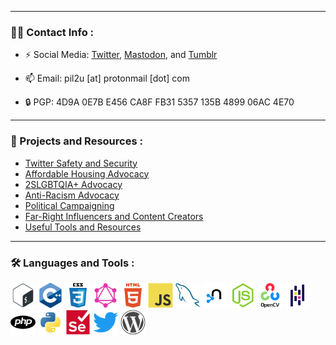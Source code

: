 <div id="header" align="center">
  <!--<img src="https://media.giphy.com/media/{token}/giphy.gif" width="400"/>-->
</div>

---

### :man_technologist: Contact Info :

- :zap:  Social Media: [Twitter](https://twitter.com/PierreIsLying2U/), [Mastodon](https://infosec.exchange/@PierreIsLying2U), and [Tumblr](https://tumblr.com/pierreislying2u)

- :mailbox:  Email: pil2u [at] protonmail [dot] com

- :lock:  PGP: 4D9A 0E7B E456 CA8F FB31  5357 135B 4899 06AC 4E70

---

### :notebook: Projects and Resources :

-  [Twitter Safety and Security](https://github.com/pil2u/twitter-safety)
-  [Affordable Housing Advocacy](https://github.com/pil2u/housing-advocacy)
-  [2SLGBTQIA+ Advocacy](https://github.com/pil2u/2slgbtqia-advocacy)
-  [Anti-Racism Advocacy](https://github.com/pil2u/2slgbtqia-advocacy)
-  [Political Campaigning](https://github.com/pil2u/political-campaigns)
-  [Far-Right Influencers and Content Creators](https://github.com/pil2u/far-right-influencers)
-  [Useful Tools and Resources](https://github.com/pil2u/tools-and-resources)

---

### :hammer_and_wrench: Languages and Tools :

<div>
  <!--https://github.com/devicons/devicon/tree/master/icons-->
  <img src="https://github.com/devicons/devicon/blob/master/icons/bash/bash-original.svg" title="Bash" **alt="Bash" width="40" height="40"/>
  <img src="https://github.com/devicons/devicon/blob/master/icons/cplusplus/cplusplus-original.svg" title="C++" **alt="C++" width="40" height="40"/>
  <img src="https://github.com/devicons/devicon/blob/master/icons/css3/css3-original-wordmark.svg" title="CSS3" **alt="CSS3" width="40" height="40"/>
  <img src="https://github.com/devicons/devicon/blob/master/icons/graphql/graphql-plain.svg" title="Go" **alt="Go" width="40" height="40"/>
  <img src="https://github.com/devicons/devicon/blob/master/icons/html5/html5-plain-wordmark.svg" title="HTML5" **alt="HTML5" width="40" height="40"/>
  <img src="https://github.com/devicons/devicon/blob/master/icons/javascript/javascript-original.svg" title="JavaScript" **alt="JavaScript" width="40" height="40"/>
  <!-- <img src="https://github.com/devicons/devicon/blob/master/icons/jquery/jquery-original-wordmark.svg" title="jQuery" **alt="jQuery" width="40" height="40"/> -->
  <!-- <img src="https://github.com/devicons/devicon/blob/master/icons/linux/linux-plain.svg" title="Linux" **alt="Linux" width="40" height="40"/> -->
  <img src="https://github.com/devicons/devicon/blob/master/icons/mysql/mysql-original.svg" title="MySQL" **alt="MySQL" width="40" height="40"/>
  <img src="https://github.com/devicons/devicon/blob/master/icons/neo4j/neo4j-original.svg" title="Neo4j" **alt="Neo4j" width="40" height="40"/>
  <!-- <img src="https://github.com/devicons/devicon/blob/master/icons/numpy/numpy-original.svg" title="Numpy" **alt="Numpy" width="40" height="40"/> -->
  <img src="https://github.com/devicons/devicon/blob/master/icons/nodejs/nodejs-original.svg" title="Node.js" **alt="Node.js" width="40" height="40"/>
  <img src="https://github.com/devicons/devicon/blob/master/icons/opencv/opencv-original-wordmark.svg" title="OpenCV" **alt="OpenCV" width="40" height="40"/>
  <img src="https://github.com/devicons/devicon/blob/master/icons/pandas/pandas-original.svg" title="Pandas" **alt="Pandas" width="40" height="40"/>
  <img src="https://github.com/devicons/devicon/blob/master/icons/php/php-plain.svg" title="PHP" **alt="PHP" width="40" height="40"/>
  <img src="https://github.com/devicons/devicon/blob/master/icons/python/python-original.svg" title="Python" **alt="Python" width="40" height="40"/>
  <img src="https://github.com/devicons/devicon/blob/master/icons/selenium/selenium-original.svg" title="Selenium" **alt="Selenium" width="40" height="40"/>
  <!-- <img src="https://github.com/devicons/devicon/blob/master/icons/sqlite/sqlite-original-wordmark.svg" title="SQLite" **alt="SQLite" width="40" height="40"/> -->
  <img src="https://github.com/devicons/devicon/blob/master/icons/twitter/twitter-original.svg" title="Twitter" **alt="Twitter" width="40" height="40"/>
  <!-- <img src="https://github.com/devicons/devicon/blob/master/icons/ubuntu/ubuntu-plain-wordmark.svg" title="Ubuntu" **alt="Ubuntu" width="40" height="40"/> -->
  <img src="https://github.com/devicons/devicon/blob/master/icons/wordpress/wordpress-plain.svg" title="WordPress" **alt="WordPress" width="40" height="40"/>
</div>

